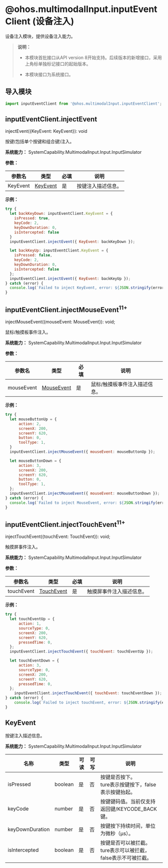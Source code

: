 # @ohos.multimodalInput.inputEventClient (设备注入)

设备注入模块，提供设备注入能力。

> **说明：**
>
> - 本模块首批接口从API version 8开始支持。后续版本的新增接口，采用上角标单独标记接口的起始版本。
>
> - 本模块接口为系统接口。

## 导入模块

```js
import inputEventClient from '@ohos.multimodalInput.inputEventClient';
```

## inputEventClient.injectEvent

injectEvent({KeyEvent: KeyEvent}): void

按键(包括单个按键和组合键)注入。

**系统能力：** SystemCapability.MultimodalInput.Input.InputSimulator

**参数：**

| 参数名       | 类型                    | 必填   | 说明        |
| -------- | --------------------- | ---- | --------- |
| KeyEvent | [KeyEvent](#keyevent) | 是    | 按键注入描述信息。 |

**示例：**

```js
try {
  let backKeyDown: inputEventClient.KeyEvent = {
    isPressed: true,
    keyCode: 2,
    keyDownDuration: 0,
    isIntercepted: false
  }
  inputEventClient.injectEvent({ KeyEvent: backKeyDown });

  let backKeyUp: inputEventClient.KeyEvent = {
    isPressed: false,
    keyCode: 2,
    keyDownDuration: 0,
    isIntercepted: false
  };
  inputEventClient.injectEvent({ KeyEvent: backKeyUp });
} catch (error) {
  console.log(`Failed to inject KeyEvent, error: ${JSON.stringify(error, [`code`, `message`])}`);
}
```
## inputEventClient.injectMouseEvent<sup>11+</sup>

injectMouseEvent({mouseEvent: MouseEvent}): void;

鼠标/触摸板事件注入。

**系统能力：** SystemCapability.MultimodalInput.Input.InputSimulator

**参数：**

| 参数名       | 类型                    | 必填   | 说明        |
| -------- | --------------------- | ---- | --------- |
| mouseEvent | [MouseEvent](../apis/js-apis-mouseevent.md) | 是    | 鼠标/触摸板事件注入描述信息。 |

**示例：**

```js
try {
  let mouseButtonUp = {
      action: 2,
      screenX: 200,
      screenY: 620,
      button: 0,
      toolType: 1,
  }
  inputEventClient.injectMouseEvent({ mouseEvent: mouseButtonUp });

  let mouseButtonDown = {
      action: 3,
      screenX: 200,
      screenY: 620,
      button: 0,
      toolType: 1,
  };
  inputEventClient.injectMouseEvent({ mouseEvent: mouseButtonDown });
} catch (error) {
  console.log(`Failed to inject MouseEvent, error: ${JSON.stringify(error, [`code`, `message`])}`);
}
```

## inputEventClient.injectTouchEvent<sup>11+</sup>

injectTouchEvent({touchEvent: TouchEvent}): void;

触摸屏事件注入。

**系统能力：** SystemCapability.MultimodalInput.Input.InputSimulator

**参数：**

| 参数名       | 类型                    | 必填   | 说明        |
| -------- | --------------------- | ---- | --------- |
| touchEvent | [TouchEvent](../apis/js-apis-touchevent.md) | 是    | 触摸屏事件注入描述信息。 |

**示例：**

```js
try {
  let touchEventUp = {
      action: 1,
      sourceType: 0,
      screenX: 200,
      screenY: 620,
      pressedTime: 0,
  };
  inputEventClient.injectTouchEvent({ touchEvent: touchEventUp });

  let touchEventDown = {
      action: 3,
      sourceType: 0,
      screenX: 200,
      screenY: 620,
      pressedTime: 0,
  };
    inputEventClient.injectTouchEvent({ touchEvent: touchEventDown });
} catch (error) {
    console.log(`Failed to inject touchEvent, error: ${JSON.stringify(error, [`code`, `message`])}`);
}
```

## KeyEvent

按键注入描述信息。

**系统能力：** SystemCapability.MultimodalInput.Input.InputSimulator

| 名称        | 类型   | 可读   | 可写   | 说明      |
| --------- | ------ | ---- | ---- | ------- |
| isPressed       | boolean | 是    |  否 | 按键是否按下。<br>ture表示按键按下，false表示按键抬起。   |
| keyCode         | number  | 是    |  否 | 按键键码值。当前仅支持返回键/KEYCODE_BACK键。 |
| keyDownDuration | number  | 是    |  否 | 按键按下持续时间，单位为微秒（μs）。           |
| isIntercepted   | boolean | 是    |  否 | 按键是否可以被拦截。<br>ture表示可以被拦截，false表示不可被拦截。 |

